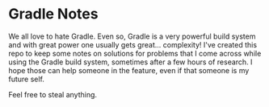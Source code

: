 # Gradle Notes

We all love to hate Gradle. Even so, Gradle is a very powerful build system and with great power one usually gets great... complexity!
I've created this repo to keep some notes on solutions for problems that I come across while using the Gradle build system, sometimes after a few hours of research. I hope those can help someone in the feature, even if that someone is my future self.

Feel free to steal anything.
